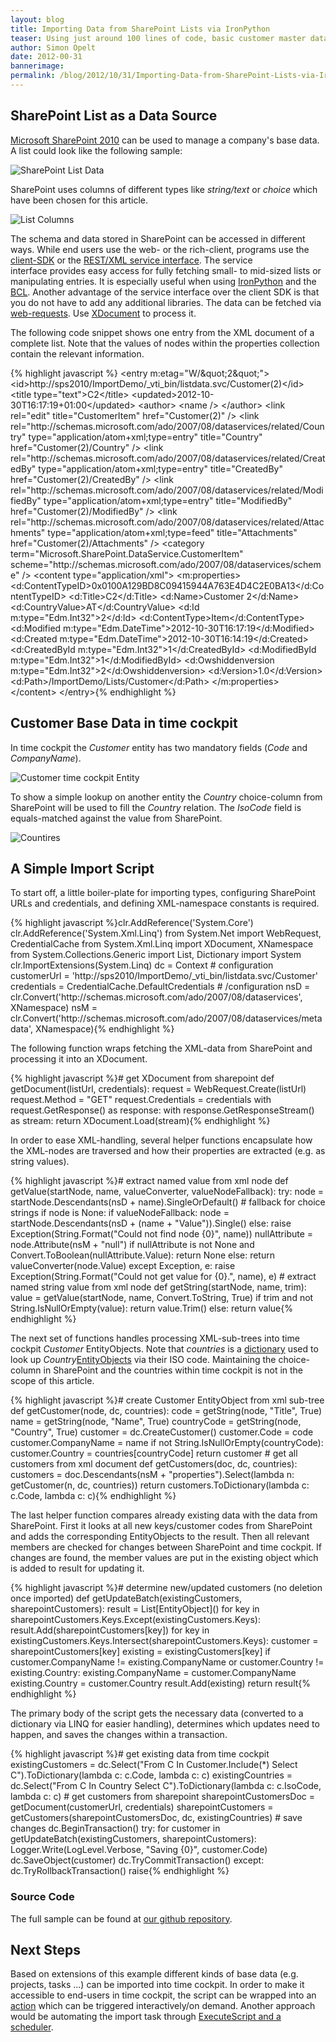 ```yaml
---
layout: blog
title: Importing Data from SharePoint Lists via IronPython
teaser: Using just around 100 lines of code, basic customer master data can be imported from SharePoint to time cockpit. This can be achieved by using IronPython, the .net BCL and the SharePoint 2010 REST interface.
author: Simon Opelt
date: 2012-00-31
bannerimage: 
permalink: /blog/2012/10/31/Importing-Data-from-SharePoint-Lists-via-IronPython
---
```


<h2 xmlns="http://www.w3.org/1999/xhtml">SharePoint List as a Data Source</h2><p xmlns="http://www.w3.org/1999/xhtml">
  <a href="http://sharepoint.microsoft.com/" title="Microsoft SharePoint 2010" target="_blank">Microsoft SharePoint 2010</a> can be used to manage a company's base data. A list could look like the following sample:</p><p xmlns="http://www.w3.org/1999/xhtml">
  <img src="{{site.baseurl}}/content/images/blog/2012/10/List.png" title="SharePoint List Data" />
</p><p xmlns="http://www.w3.org/1999/xhtml">SharePoint uses columns of different types like <em>string/text</em> or <em>choice</em> which have been chosen for this article.</p><p xmlns="http://www.w3.org/1999/xhtml">
  <img src="{{site.baseurl}}/content/images/blog/2012/10/ListColumns.png" title="List Columns" />
</p><p xmlns="http://www.w3.org/1999/xhtml">The schema and data stored in SharePoint can be accessed in different ways. While end users use the web- or the rich-client, programs use the <a href="http://msdn.microsoft.com/library/ff798388.aspx" title="client-SDK" target="_blank">client-SDK</a> or the <a href="http://msdn.microsoft.com/library/ff798339.aspx" title="REST/XML service interface" target="_blank">REST/XML service interface</a>. The service interface provides easy access for fully fetching small- to mid-sized lists or manipulating entries. It is especially useful when using <a href="http://ironpython.net" title="IronPython" target="_blank">IronPython</a> and the <a href="http://msdn.microsoft.com/library/gg145045.aspx" title="BCL" target="_blank">BCL</a>. Another advantage of the service interface over the client SDK is that you do not have to add any additional libraries. The data can be fetched via <a href="http://msdn.microsoft.com/library/system.net.webrequest.aspx" title="web-requests" target="_blank">web-requests</a>. Use <a href="http://msdn.microsoft.com/library/system.xml.linq.xdocument.aspx" title="XDocument" target="_blank">XDocument</a> to process it.</p><p xmlns="http://www.w3.org/1999/xhtml">The following code snippet shows one entry from the XML document of a complete list. Note that the values of nodes within the properties collection contain the relevant information.</p>{% highlight javascript %}  &lt;entry m:etag=&quot;W/&amp;quot;2&amp;quot;&quot;&gt;&#xA;    &lt;id&gt;http://sps2010/ImportDemo/_vti_bin/listdata.svc/Customer(2)&lt;/id&gt;&#xA;    &lt;title type=&quot;text&quot;&gt;C2&lt;/title&gt;&#xA;    &lt;updated&gt;2012-10-30T16:17:19+01:00&lt;/updated&gt;&#xA;    &lt;author&gt;&#xA;      &lt;name /&gt;&#xA;    &lt;/author&gt;&#xA;    &lt;link rel=&quot;edit&quot; title=&quot;CustomerItem&quot; href=&quot;Customer(2)&quot; /&gt;&#xA;    &lt;link rel=&quot;http://schemas.microsoft.com/ado/2007/08/dataservices/related/Country&quot; type=&quot;application/atom+xml;type=entry&quot; title=&quot;Country&quot; href=&quot;Customer(2)/Country&quot; /&gt;&#xA;    &lt;link rel=&quot;http://schemas.microsoft.com/ado/2007/08/dataservices/related/CreatedBy&quot; type=&quot;application/atom+xml;type=entry&quot; title=&quot;CreatedBy&quot; href=&quot;Customer(2)/CreatedBy&quot; /&gt;&#xA;    &lt;link rel=&quot;http://schemas.microsoft.com/ado/2007/08/dataservices/related/ModifiedBy&quot; type=&quot;application/atom+xml;type=entry&quot; title=&quot;ModifiedBy&quot; href=&quot;Customer(2)/ModifiedBy&quot; /&gt;&#xA;    &lt;link rel=&quot;http://schemas.microsoft.com/ado/2007/08/dataservices/related/Attachments&quot; type=&quot;application/atom+xml;type=feed&quot; title=&quot;Attachments&quot; href=&quot;Customer(2)/Attachments&quot; /&gt;&#xA;    &lt;category term=&quot;Microsoft.SharePoint.DataService.CustomerItem&quot; scheme=&quot;http://schemas.microsoft.com/ado/2007/08/dataservices/scheme&quot; /&gt;&#xA;    &lt;content type=&quot;application/xml&quot;&gt;&#xA;      &lt;m:properties&gt;&#xA;        &lt;d:ContentTypeID&gt;0x0100A129BD8C09415944A763E4D4C2E0BA13&lt;/d:ContentTypeID&gt;&#xA;        &lt;d:Title&gt;C2&lt;/d:Title&gt;&#xA;        &lt;d:Name&gt;Customer 2&lt;/d:Name&gt;&#xA;        &lt;d:CountryValue&gt;AT&lt;/d:CountryValue&gt;&#xA;        &lt;d:Id m:type=&quot;Edm.Int32&quot;&gt;2&lt;/d:Id&gt;&#xA;        &lt;d:ContentType&gt;Item&lt;/d:ContentType&gt;&#xA;        &lt;d:Modified m:type=&quot;Edm.DateTime&quot;&gt;2012-10-30T16:17:19&lt;/d:Modified&gt;&#xA;        &lt;d:Created m:type=&quot;Edm.DateTime&quot;&gt;2012-10-30T16:14:19&lt;/d:Created&gt;&#xA;        &lt;d:CreatedById m:type=&quot;Edm.Int32&quot;&gt;1&lt;/d:CreatedById&gt;&#xA;        &lt;d:ModifiedById m:type=&quot;Edm.Int32&quot;&gt;1&lt;/d:ModifiedById&gt;&#xA;        &lt;d:Owshiddenversion m:type=&quot;Edm.Int32&quot;&gt;2&lt;/d:Owshiddenversion&gt;&#xA;        &lt;d:Version&gt;1.0&lt;/d:Version&gt;&#xA;        &lt;d:Path&gt;/ImportDemo/Lists/Customer&lt;/d:Path&gt;&#xA;      &lt;/m:properties&gt;&#xA;    &lt;/content&gt;&#xA;  &lt;/entry&gt;{% endhighlight %}<h2 xmlns="http://www.w3.org/1999/xhtml">Customer Base Data in time cockpit</h2><p xmlns="http://www.w3.org/1999/xhtml">In time cockpit the <em>Customer</em> entity has two mandatory fields (<em>Code</em> and <em>CompanyName</em>).</p><p xmlns="http://www.w3.org/1999/xhtml">
  <img src="{{site.baseurl}}/content/images/blog/2012/10/CustomerEntity.png" title="Customer time cockpit Entity" />
</p><p xmlns="http://www.w3.org/1999/xhtml">To show a simple lookup on another entity the <em>Country</em> choice-column from SharePoint will be used to fill the <em>Country</em> relation. The <em>IsoCode</em> field is equals-matched against the value from SharePoint.</p><p xmlns="http://www.w3.org/1999/xhtml">
  <img src="{{site.baseurl}}/content/images/blog/2012/10/Countries.png" title="Countires" />
</p><h2 xmlns="http://www.w3.org/1999/xhtml">A Simple Import Script</h2><p xmlns="http://www.w3.org/1999/xhtml">To start off, a little boiler-plate for importing types, configuring SharePoint URLs and credentials, and defining XML-namespace constants is required.</p>{% highlight javascript %}clr.AddReference('System.Core')&#xA;clr.AddReference('System.Xml.Linq')&#xA;from System.Net import WebRequest, CredentialCache&#xA;from System.Xml.Linq import XDocument, XNamespace&#xA;from System.Collections.Generic import List, Dictionary&#xA;import System&#xA;clr.ImportExtensions(System.Linq)&#xA;dc = Context&#xA;&#xA;# configuration&#xA;customerUrl = 'http://sps2010/ImportDemo/_vti_bin/listdata.svc/Customer'&#xA;credentials = CredentialCache.DefaultCredentials&#xA;# /configuration&#xA;&#xA;nsD = clr.Convert('http://schemas.microsoft.com/ado/2007/08/dataservices', XNamespace)&#xA;nsM = clr.Convert('http://schemas.microsoft.com/ado/2007/08/dataservices/metadata', XNamespace){% endhighlight %}<p xmlns="http://www.w3.org/1999/xhtml">The following function wraps fetching the XML-data from SharePoint and processing it into an XDocument.</p>{% highlight javascript %}# get XDocument from sharepoint&#xA;def getDocument(listUrl, credentials):&#xA;    request = WebRequest.Create(listUrl)&#xA;    request.Method = &quot;GET&quot;&#xA;    request.Credentials = credentials&#xA;    with request.GetResponse() as response:&#xA;        with response.GetResponseStream() as stream:&#xA;            return XDocument.Load(stream){% endhighlight %}<p xmlns="http://www.w3.org/1999/xhtml">In order to ease XML-handling, several helper functions encapsulate how the XML-nodes are traversed and how their properties are extracted (e.g. as string values).</p>{% highlight javascript %}# extract named value from xml node&#xA;def getValue(startNode, name, valueConverter, valueNodeFallback):&#xA;    try:&#xA;        node = startNode.Descendants(nsD + name).SingleOrDefault()&#xA;        &#xA;        # fallback for choice strings&#xA;        if node is None:&#xA;            if valueNodeFallback:&#xA;                node = startNode.Descendants(nsD + (name + &quot;Value&quot;)).Single()&#xA;            else:&#xA;                raise Exception(String.Format(&quot;Could not find node {0}&quot;, name))&#xA;            &#xA;        nullAttribute = node.Attribute(nsM + &quot;null&quot;)&#xA;        if nullAttribute is not None and Convert.ToBoolean(nullAttribute.Value):&#xA;            return None&#xA;        else:&#xA;            return valueConverter(node.Value)&#xA;    except Exception, e:&#xA;        raise Exception(String.Format(&quot;Could not get value for {0}.&quot;, name), e)&#xA;&#xA;# extract named string value from xml node&#xA;def getString(startNode, name, trim):&#xA;    value = getValue(startNode, name, Convert.ToString, True)&#xA;    if trim and not String.IsNullOrEmpty(value):&#xA;        return value.Trim()&#xA;    else:&#xA;        return value{% endhighlight %}<p xmlns="http://www.w3.org/1999/xhtml">The next set of functions handles processing XML-sub-trees into time cockpit <em>Customer</em> EntityObjects. Note that <em>countries</em> is a <a href="http://msdn.microsoft.com/library/xfhwa508.aspx" title="dictionary" target="_blank">dictionary</a> used to look up <em>Country</em><a href="http://help.timecockpit.com/html/dfbc3e13-f897-51fd-b343-445a00f695b8.htm" title="EntityObjects" target="_blank">EntityObjects</a> via their ISO code. Maintaining the choice-column in SharePoint and the countries within time cockpit is not in the scope of this article.</p>{% highlight javascript %}# create Customer EntityObject from xml sub-tree&#xA;def getCustomer(node, dc, countries):&#xA;    code = getString(node, &quot;Title&quot;, True)&#xA;    name = getString(node, &quot;Name&quot;, True)&#xA;    countryCode = getString(node, &quot;Country&quot;, True)&#xA;    customer = dc.CreateCustomer()&#xA;    customer.Code = code&#xA;    customer.CompanyName = name&#xA;    if not String.IsNullOrEmpty(countryCode):&#xA;        customer.Country = countries[countryCode]&#xA;    return customer&#xA;&#xA;# get all customers from xml document&#xA;def getCustomers(doc, dc, countries):&#xA;    customers = doc.Descendants(nsM + &quot;properties&quot;).Select(lambda n: getCustomer(n, dc, countries))&#xA;    return customers.ToDictionary(lambda c: c.Code, lambda c: c){% endhighlight %}<p xmlns="http://www.w3.org/1999/xhtml">The last helper function compares already existing data with the data from SharePoint. First it looks at all new keys/customer codes from SharePoint and adds the corresponding EntityObjects to the result. Then all relevant members are checked for changes between SharePoint and time cockpit. If changes are found, the member values are put in the existing object which is added to result for updating it.</p>{% highlight javascript %}# determine new/updated customers (no deletion once imported)&#xA;def getUpdateBatch(existingCustomers, sharepointCustomers):&#xA;    result = List[EntityObject]()&#xA;&#xA;    for key in sharepointCustomers.Keys.Except(existingCustomers.Keys):&#xA;        result.Add(sharepointCustomers[key])&#xA;    &#xA;    for key in existingCustomers.Keys.Intersect(sharepointCustomers.Keys):&#xA;        customer = sharepointCustomers[key]&#xA;        existing = existingCustomers[key]&#xA;    &#xA;        if customer.CompanyName != existing.CompanyName or customer.Country != existing.Country:&#xA;            existing.CompanyName = customer.CompanyName&#xA;            existing.Country = customer.Country&#xA;            result.Add(existing)&#xA;&#xA;    return result{% endhighlight %}<p xmlns="http://www.w3.org/1999/xhtml">The primary body of the script gets the necessary data (converted to a dictionary via LINQ for easier handling), determines which updates need to happen, and saves the changes within a transaction. </p>{% highlight javascript %}# get existing data from time cockpit&#xA;existingCustomers = dc.Select(&quot;From C In Customer.Include(*) Select C&quot;).ToDictionary(lambda c: c.Code, lambda c: c)&#xA;existingCountries = dc.Select(&quot;From C In Country Select C&quot;).ToDictionary(lambda c: c.IsoCode, lambda c: c)&#xA;&#xA;# get customers from sharepoint&#xA;sharepointCustomersDoc = getDocument(customerUrl, credentials)&#xA;sharepointCustomers = getCustomers(sharepointCustomersDoc, dc, existingCountries)&#xA;&#xA;# save changes&#xA;dc.BeginTransaction()&#xA;try:&#xA;    for customer in getUpdateBatch(existingCustomers, sharepointCustomers):&#xA;        Logger.Write(LogLevel.Verbose, &quot;Saving {0}&quot;, customer.Code)&#xA;        dc.SaveObject(customer)&#xA;    dc.TryCommitTransaction()&#xA;except:&#xA;    dc.TryRollbackTransaction()&#xA;    raise{% endhighlight %}<h3 xmlns="http://www.w3.org/1999/xhtml">Source Code</h3><p xmlns="http://www.w3.org/1999/xhtml">The full sample can be found at <a href="https://github.com/software-architects/TimeCockpit.Scripts/blob/master/TimeCockpit.Customers.Sharepoint/TimeCockpit.Customers.Sharepoint.py" target="_blank">our github repository</a>.</p><h2 xmlns="http://www.w3.org/1999/xhtml">Next Steps</h2><p xmlns="http://www.w3.org/1999/xhtml">Based on extensions of this example different kinds of base data (e.g. projects, tasks ...) can be imported into time cockpit. In order to make it accessible to end-users in time cockpit, the script can be wrapped into an <a href="http://help.timecockpit.com/html/d11350b0-c965-47bf-8166-5ceda1541dee.htm" title="action" target="_blank">action</a> which can be triggered interactively/on demand. Another approach would be automating the import task through <a href="http://help.timecockpit.com/html/7c78b76a-2526-4408-accc-ccae19bbca45.htm" title="ExecuteScript and a scheduler" target="_blank">ExecuteScript and a scheduler</a>.</p>